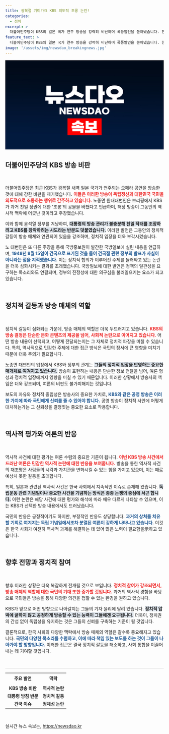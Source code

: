 ```yaml
---
title: 광복절 기미가요 KBS 의도적 조롱 논란!
categories:
  - 정치
excerpt: >
  더불어민주당이 KBS의 일본 국가 연주 방송을 강력히 비난하며 폭풍발언을 쏟아냈습니다. 친일 방송 논란과 대통령실의 거짓말 주장을 담은 노종면 대변인의 언급, 당신은 과연 어떤 생각을 또 숨기고 있을까요?
feature_text: >
  더불어민주당이 KBS의 일본 국가 연주 방송을 강력히 비난하며 폭풍발언을 쏟아냈습니다. 친일 방송 논란과 대통령실의 거짓말 주장을 담은 노종면 대변인의 언급, 당신은 과연 어떤 생각을 또 숨기고 있을까요?
image: '/assets/img/newsdao_breakingnews.jpg'
---
```


<p><img src="/assets/img/newsdao_breakingnews.jpg" alt="koreaapp 속보" /></p>

<h2 data-ke-size="size26">더불어민주당의 KBS 방송 비판</h2>

<p data-ke-size="size16">&nbsp;</p>

<p>더불어민주당은 최근 KBS가 광복절 새벽 일본 국가가 연주되는 오페라 공연을 방송한 것에 대해 강한 비판을 제기했습니다. <b><span style="color: #ee2323;">이들은 이러한 방송이 독립정신과 대한민국 국민을 의도적으로 조롱하는 행위로 간주하고 있습니다.</span></b> 노종면 원내대변인은 브리핑에서 KBS가 과거 친일 정권에 대한 '조롱'의 공물을 바쳤다고 언급하며, 해당 방송이 그동안의 역사적 맥락에 어긋난 것이라고 주장했습니다. </p>

<p>이와 함께 윤석열 정부를 겨냥하여, <b><span style="background-color: #21538527;">대통령의 방송 관리가 불충분해 친일 작태를 조장하려고 KBS를 장악하려는 시도라는 반문도 덧붙였습니다.</span></b> 이러한 발언은 그동안의 정치적 갈등이 방송 매체와 연관되어 있음을 강조하며, 정치적 입장을 더욱 부각시켰습니다. </p>

<p>노 대변인은 또 다른 주장을 통해 국방홍보원이 발간한 국방일보에 실린 내용을 언급하며, <b><span style="color: #1a5490;">1948년 8월 15일이 건국으로 표기된 것을 들어 건국절 관련 정부의 발표가 사실이 아니라는 점을 지적했습니다.</span></b> 이는 정치적 합의가 이루어진 주제를 둘러싸고 있는 논란을 더욱 심화시키는 결과를 초래했습니다. 국방일보에 대한 발언은 정책의 일관성을 요구하는 목소리와도 연결되며, 정부의 진정성에 대한 의구심을 불러일으키는 요소가 되고 있습니다. </p>

<p data-ke-size="size16">&nbsp;</p>

<h2 data-ke-size="size26">정치적 갈등과 방송 매체의 역할</h2>

<p data-ke-size="size16">&nbsp;</p>

<p>정치적 갈등이 심화되는 가운데, 방송 매체의 역할은 더욱 두드러지고 있습니다. <b><span style="color: #ee2323;">KBS의 방송 결정은 단순한 문화 콘텐츠의 제공을 넘어, 사회적 논란으로 이어지고 있습니다.</span></b> 어떤 방송 내용이 선택되고, 어떻게 전달되는지는 그 자체로 정치적 파장을 미칠 수 있습니다. 특히, 역사적으로 민감한 주제에 대한 접근 방식은 국민의 정서에 큰 영향을 미치기 때문에 더욱 주의가 필요합니다.</p>

<p>노종면 대변인의 입장에서 KBS와 정부의 관계는 <b><span style="background-color: #21538527;">그들의 정치적 입장을 반영하는 중요한 매개체로 여겨지고 있습니다.</span></b> 방송이 표현하는 내용은 단순한 정보 전달을 넘어, 여론 형성과 정치적 입장에까지 영향을 미칠 수 있기 때문입니다. 이러한 상황에서 방송사의 책임은 더욱 강조되며, 여론의 비판도 불가피해지는 것입니다.</p>

<p>보도의 자유와 정치적 중립성은 방송사의 중요한 가치로, <b><span style="color: #1a5490;">KBS와 같은 공영 방송은 이러한 가치에 따라 국민에게 신뢰를 줄 수 있어야 합니다.</span></b> 공영 방송이 정치적 사안에 어떻게 대처하는가는 그 신뢰성을 결정짓는 중요한 요소로 작용합니다.</p>

<p data-ke-size="size16">&nbsp;</p>

<h2 data-ke-size="size26">역사적 평가와 여론의 반응</h2>

<p data-ke-size="size16">&nbsp;</p>

<p>역사적 사건에 대한 평가는 여론 수렴의 중요한 기준이 됩니다. <b><span style="color: #ee2323;">이번 KBS 방송 사건에서 드러난 여론은 민감한 역사적 논란에 대한 반응을 보여줍니다.</span></b> 방송을 통한 역사적 사건의 재조명은 사람들의 시각과 가치관을 변화시킬 수 있는 힘을 가지고 있으며, 이는 때로 예상치 못한 갈등을 초래합니다.</p>

<p>특히, 일본과 관련된 역사적 사건은 한국 사회에서 지속적인 이슈로 존재해 왔습니다. <b><span style="background-color: #21538527;">독립운동 관련 기념일이나 중요한 사건을 기념하는 방식은 종종 논쟁의 중심에 서곤 합니다.</span></b> 이런 논란은 해당 사건에 대한 평가와 해석에 따라 매우 다르게 나타날 수 있으며, 이는 KBS가 선택한 방송 내용에서도 드러났습니다.</p>

<p>국민의 반응은 긍정적이기도 하지만, 부정적인 반응도 상당합니다. <b><span style="color: #1a5490;">과거의 상처를 치유할 기회로 여겨지는 독립 기념일에서조차 분열된 여론이 강하게 나타나고 있습니다.</span></b> 이것은 한국 사회가 여전히 역사적 과제를 해결하는 데 있어 많은 노력이 필요함을示하고 있습니다.</p>

<p data-ke-size="size16">&nbsp;</p>

<h2 data-ke-size="size26">향후 전망과 정치적 참여</h2>

<p data-ke-size="size16">&nbsp;</p>

<p>향후 이러한 상황은 더욱 복잡하게 전개될 것으로 보입니다. <b><span style="color: #ee2323;">정치적 참여가 강조되면서, 방송 매체의 역할에 대한 국민의 기대 또한 증가할 것입니다.</span></b> 과거의 역사적 경험을 바탕으로 국민들은 방송을 통해 다양한 의견을 접할 수 있는 환경을 원하고 있습니다.</p>

<p>KBS가 앞으로 어떤 방향으로 나아갈지는 그들의 기자 윤리에 달려 있습니다. <b><span style="background-color: #21538527;">정치적 압박에 굴하지 않고 공정하게 방송할 수 있는 능력이 그들에겐 요구됩니다.</span></b> 더욱이, 정치권의 간섭 없이 독립성을 유지하는 것은 그들의 신뢰를 구축하는 기준이 될 것입니다.</p>

<p>결론적으로, 한국 사회의 다양한 맥락에서 방송 매체의 역할은 갈수록 중요해지고 있습니다. <b><span style="color: #1a5490;">국민의 다양한 목소리를 수렴하고, 이에 따라 책임 있는 보도를 하는 것이 그들이 나아가야 할 방향입니다.</span></b> 이러한 접근은 결국 정치적 갈등을 해소하고, 사회 통합을 이끌어내는 데 기여할 것입니다.</p>

<p data-ke-size="size16">&nbsp;</p>

<hr style="height: 1px; border: none; background-color: #ccc;" />

<table style="width:100%;">
  <tr>
    <td style="text-align: center; height: 30px;"><b>주요 발언</b></td>
    <td style="text-align: center; height: 30px;"><b>맥락</b></td>
  </tr>
  <tr>
    <td style="text-align: center; height: 17px;"><b>KBS 방송 비판</b></td>
    <td style="text-align: center; height: 17px;"><b>역사적 논란</b></td>
  </tr>
  <tr>
    <td style="text-align: center; height: 17px;"><b>대통령 방침 반문</b></td>
    <td style="text-align: center; height: 17px;"><b>정치적 갈등</b></td>
  </tr>
  <tr>
    <td style="text-align: center; height: 17px;"><b>건국 이슈</b></td>
    <td style="text-align: center; height: 17px;"><b>정체성 논란</b></td>
  </tr>
</table>

<p data-ke-size="size16">&nbsp;</p>
실시간 뉴스 속보는, <a href="https://newsdao.kr" rel="dofollow">https://newsdao.kr</a>


